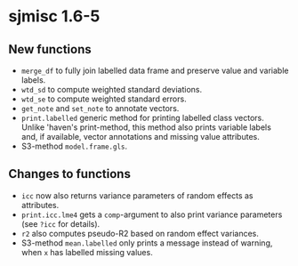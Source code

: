 # sjmisc 1.6-5

## New functions

* `merge_df` to fully join labelled data frame and preserve value and variable labels.
* `wtd_sd` to compute weighted standard deviations.
* `wtd_se` to compute weighted standard errors.
* `get_note` and `set_note` to annotate vectors.
* `print.labelled` generic method for printing labelled class vectors. Unlike 'haven's print-method, this method also prints variable labels and, if available, vector annotations and missing value attributes.
* S3-method `model.frame.gls`.

## Changes to functions

* `icc` now also returns variance parameters of random effects as attributes.
* `print.icc.lme4` gets a `comp`-argument to also print variance parameters (see `?icc` for details).
* `r2` also computes pseudo-R2 based on random effect variances.
* S3-method `mean.labelled` only prints a message instead of warning, when `x` has labelled missing values.
